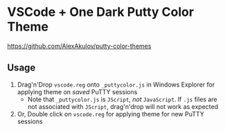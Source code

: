 # VSCode + One Dark Putty Color Theme

https://github.com/AlexAkulov/putty-color-themes

## Usage

1. Drag'n'Drop `vscode.reg` onto `_puttycolor.js` in Windows Explorer for applying theme on _saved_ PuTTY sessions
    * Note that `_puttycolor.js` is `JScript`, _not_ `JavaScript`. If `.js` files are not associated with `JScript`,
      drag'n'drop will not work as expected
2. Or, Double click on `vscode.reg` for applying theme for new PuTTY sessions
